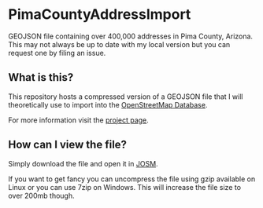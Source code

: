 # PimaCountyAddressImport
GEOJSON file containing over 400,000 addresses in Pima County, Arizona. This may not always be up to date with my local version but you can request one by filing an issue.

## What is this?
This repository hosts a compressed version of a GEOJSON file that I will theoretically use to import into the [OpenStreetMap Database](https://openstreetmap.org/).

For more information visit the [project page](https://wiki.openstreetmap.org/wiki/User:BubbaJuice/PimaCountyAddressImport).

## How can I view the file?
Simply download the file and open it in [JOSM](https://wiki.openstreetmap.org/wiki/JOSM).

If you want to get fancy you can uncompress the file using gzip available on Linux or you can use 7zip on Windows. This will increase the file size to over 200mb though.
